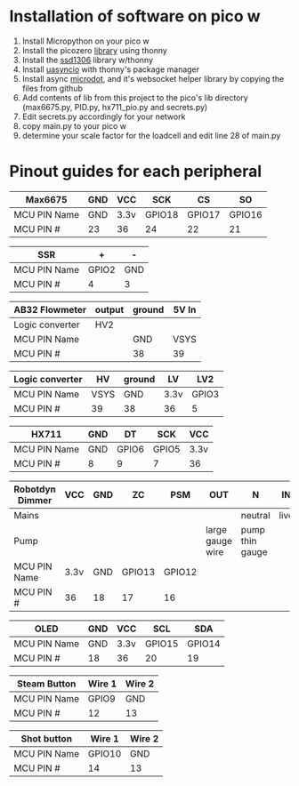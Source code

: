 # Installation of software on pico w
1. Install Micropython on your pico w
2. Install the picozero [library](https://github.com/RaspberryPiFoundation/picozero) using thonny
3. Install the [ssd1306](https://github.com/stlehmann/micropython-ssd1306/blob/master/ssd1306.py) library w/thonny
4. Install [uasyncio](https://github.com/peterhinch/micropython-async/blob/master/v3/docs/TUTORIAL.md) with thonny's package manager
5. Install async [microdot](https://github.com/miguelgrinberg/microdot), and it's websocket helper library by copying the files from github
6. Add contents of lib from this project to the pico's lib directory (max6675.py, PID.py, hx711_pio.py and secrets.py)
7. Edit secrets.py accordingly for your network
8. copy main.py to your pico w
9. determine your scale factor for the loadcell and edit line 28 of main.py

# Pinout guides for each peripheral

| Max6675      | GND | VCC  | SCK    | CS     | SO     |
| ------------ | --- | ---- | ------ | ------ | ------ |
| MCU PIN Name | GND | 3.3v | GPIO18 | GPIO17 | GPIO16 |
| MCU PIN #    | 23  | 36   | 24     | 22     | 21     |


| SSR          | +  | \- |
| ------------ | -- | -- |
| MCU PIN Name | GPIO2  | GND |
| MCU PIN #    | 4 | 3 |

| AB32 Flowmeter  | output | ground | 5V In |
| --------------- | ------ | ------ | ----- |
| Logic converter | HV2    |        |       |
| MCU PIN Name    |        | GND    | VSYS  |
| MCU PIN #       |        | 38     | 39    |

| Logic converter | HV   | ground | LV   | LV2   |
| --------------- | ---- | ------ | ---- | ----- |
| MCU PIN Name    | VSYS | GND    | 3.3v | GPIO3 |
| MCU PIN #       | 39   | 38     | 36   | 5     |

| HX711        | GND | DT    | SCK   | VCC  |
| ------------ | --- | ----- | ----- | ---- |
| MCU PIN Name | GND | GPIO6 | GPIO5 | 3.3v |
| MCU PIN #    | 8   | 9     | 7     | 36   |

| Robotdyn Dimmer | VCC  | GND | ZC     | PSM    | OUT              | N               | IN   |
| --------------- | ---- | --- | ------ | ------ | ---------------- | --------------- | ---- |
| Mains           |      |     |        |        |                  | neutral         | live |
| Pump            |      |     |        |        | large gauge wire | pump thin gauge |      |
| MCU PIN Name    | 3.3v | GND | GPIO13 | GPIO12 |                  |                 |      |
| MCU PIN #       | 36   | 18  | 17     | 16     |                  |                 |

| OLED         | GND | VCC  | SCL    | SDA    |
| ------------ | --- | ---- | ------ | ------ |
| MCU PIN Name | GND | 3.3v | GPIO15 | GPIO14 |
| MCU PIN #    | 18  | 36   | 20     | 19     |

| Steam Button | Wire 1 | Wire 2 |
| ------------ | ------ | ------ |
| MCU PIN Name | GPIO9  | GND    |
| MCU PIN #    | 12     | 13     |

| Shot button  | Wire 1 | Wire 2 |
| ------------ | ------ | ------ |
| MCU PIN Name | GPIO10 | GND    |
| MCU PIN #    | 14     | 13     |
